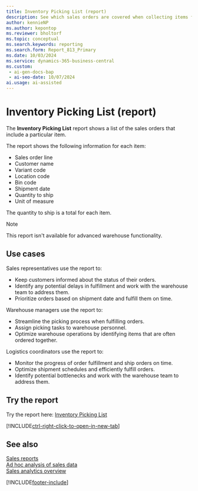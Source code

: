 ```yaml
---
title: Inventory Picking List (report)
description: See which sales orders are covered when collecting items from the inventory
author: kennieNP
ms.author: kepontop
ms.reviewer: bholtorf
ms.topic: conceptual
ms.search.keywords: reporting
ms.search.form: Report_813_Primary
ms.date: 10/03/2024
ms.service: dynamics-365-business-central
ms.custom:
 - ai-gen-docs-bap
 - ai-seo-date: 10/07/2024
ai.usage: ai-assisted
---
```


# Inventory Picking List (report)

The **Inventory Picking List** report shows a list of the sales orders that include a particular item.

The report shows the following information for each item: 

* Sales order line
* Customer name
* Variant code
* Location code
* Bin code
* Shipment date
* Quantity to ship
* Unit of measure

The quantity to ship is a total for each item.

> [!NOTE]
> This report isn't available for advanced warehouse functionality.

## Use cases

<!-- 
Prompt

Below is a report in an ERP system. Provide 3-4 use cases for different personas working with sales and order fullfilment.
Format like this:    
  
As a <persona>, use the report to    
* use case 1  
* use case 2    

Do not capitalize the persona names. 

## Report name
Inventory Picking List

## Report description
The *Inventory Picking List* report shows a list of the sales orders for which an item is included. 

The following information is shown for each item: Sales order line with the name of the customer, variant code, location code, bin code, shipment date, quantity to be shipped, and unit of measure. 

The quantity to be shipped is totaled for each item. 

### Use cases
Streamline the process of gathering items from inventory to fulfill orders. 

Please include your data sources and URLs

-->

Sales representatives use the report to:

* Keep customers informed about the status of their orders.
* Identify any potential delays in fulfillment and work with the warehouse team to address them.
* Prioritize orders based on shipment date and fulfill them on time.

Warehouse managers use the report to:

* Streamline the picking process when fulfilling orders.
* Assign picking tasks to warehouse personnel.
* Optimize warehouse operations by identifying items that are often ordered together.

Logistics coordinators use the report to:

* Monitor the progress of order fulfillment and ship orders on time.
* Optimize shipment schedules and efficiently fulfill orders.
* Identify potential bottlenecks and work with the warehouse team to address them.

## Try the report

Try the report here: [Inventory Picking List](https://businesscentral.dynamics.com?report=813)

[!INCLUDE[ctrl-right-click-to-open-in-new-tab](../includes/ctrl-right-click-to-open-in-new-tab.md)]

## See also

[Sales reports](../sales-reports.md)  
[Ad hoc analysis of sales data](../ad-hoc-analysis-sales.md)   
[Sales analytics overview](../sales-analytics-overview.md)   

[!INCLUDE[footer-include](../includes/footer-banner.md)]